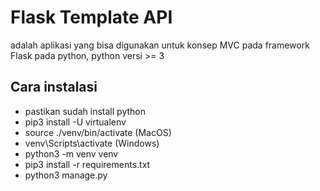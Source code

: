 # Flask Template API
adalah aplikasi yang bisa digunakan untuk konsep MVC pada framework Flask pada python, python versi >= 3

## Cara instalasi
- pastikan sudah install python
- pip3 install -U virtualenv
- source ./venv/bin/activate (MacOS)
- venv\Scripts\activate (Windows)
- python3 -m venv venv
- pip3 install -r requirements.txt
- python3 manage.py